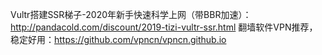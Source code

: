 Vultr搭建SSR梯子-2020年新手快速科学上网（带BBR加速）：http://pandacold.com/discount/2019-tizi-vultr-ssr.html
翻墙软件VPN推荐，稳定好用：https://github.com/vpncn/vpncn.github.io
